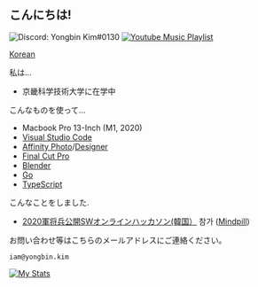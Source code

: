 ## こんにちは!

![Discord: Yongbin Kim#0130](https://img.shields.io/badge/Discord-Yongbin%20Kim%230130-blue?logo=discord&color=7289da&labelColor=697ec4&logoColor=ffffff)
[![Youtube Music Playlist](https://img.shields.io/badge/Music-Playlist-white?style=flat&logo=youtube-music&labelColor=FF0000)](https://music.youtube.com/playlist?list=PLl5Zvup5IjCu5fq5OHS5TAzbjAYkNh66t&feature=share)

[Korean](https://github.com/ybkimm/)

私は…

* 京畿科学技術大学に在学中

こんなものを使って…

* Macbook Pro 13-Inch (M1, 2020)
* [Visual Studio Code](https://code.visualstudio.com/)
* [Affinity Photo](https://affinity.serif.com/en-gb/photo/)/[Designer](https://affinity.serif.com/en-gb/designer/)
* [Final Cut Pro](https://www.apple.com/final-cut-pro/)
* [Blender](blender.org)
* [Go](https://golang.org)
* [TypeScript](https://www.typescriptlang.org/)

こんなことをしました.

* [2020軍将兵公開SWオンラインハッカソン(韓国）](https://osam.kr/main/page.jsp?pid=offline.offline19) 참가 ([Mindpill](https://github.com/osamhack2020/WEB_mindpill_mindpill))

お問い合わせ等はこちらのメールアドレスにご連絡ください。

```
iam@yongbin.kim
```

[![My Stats](https://github-readme-stats.vercel.app/api?username=ybkimm&count_private=true&theme=tokyonight)](https://github.com/anuraghazra/github-readme-stats)

